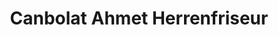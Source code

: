 ---
title: "Canbolat Ahmet Herrenfriseur"
url: /hamburg/canbolat-ahmet-herrenfriseur/
shop: Friseur
---